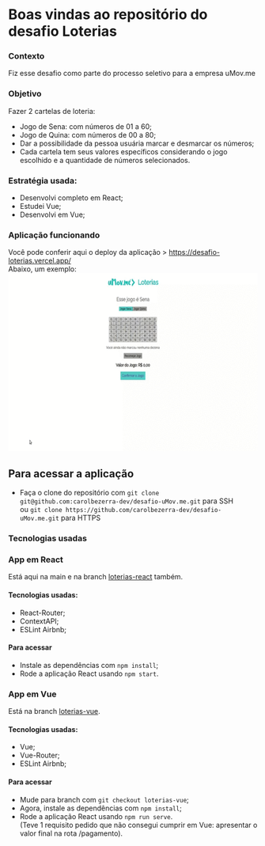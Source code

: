 # Boas vindas ao repositório do desafio Loterias

### Contexto  
Fiz esse desafio como parte do processo seletivo para a empresa uMov.me  

### Objetivo  
Fazer 2 cartelas de loteria:
- Jogo de Sena: com números de 01 a 60;  
- Jogo de Quina: com números de 00 a 80;
- Dar a possibilidade da pessoa usuária marcar e desmarcar os números;
- Cada cartela tem seus valores específicos considerando o jogo escolhido e a quantidade de números selecionados.

### Estratégia usada:
- Desenvolvi completo em React;
- Estudei Vue;
- Desenvolvi em Vue;

### Aplicação funcionando
Você pode conferir aqui o deploy da aplicação > https://desafio-loterias.vercel.app/  
Abaixo, um exemplo:  
![](https://github.com/carolbezerra-dev/desafio-uMov.me/blob/loterias-react/loterias.gif)

## Para acessar a aplicação
- Faça o clone do repositório com `git clone git@github.com:carolbezerra-dev/desafio-uMov.me.git` para SSH  
ou `git clone https://github.com/carolbezerra-dev/desafio-uMov.me.git` para HTTPS  
### Tecnologias usadas
### App em React
Está aqui na main e na branch [loterias-react](https://github.com/carolbezerra-dev/desafio-uMov.me/tree/loterias-react) também.
#### Tecnologias usadas:
* React-Router;
* ContextAPI;
* ESLint Airbnb;
#### Para acessar
- Instale as dependências com `npm install`;  
- Rode a aplicação React usando `npm start`.
### App em Vue
Está na branch [loterias-vue](https://github.com/carolbezerra-dev/desafio-uMov.me/tree/loterias-vue).
#### Tecnologias usadas:
- Vue;
- Vue-Router;
- ESLint Airbnb;
#### Para acessar
- Mude para branch com `git checkout loterias-vue`;  
- Agora, instale as dependências com `npm install`;
- Rode a aplicação React usando `npm run serve`.  
(Teve 1 requisito pedido que não consegui cumprir em Vue: apresentar o valor final na rota /pagamento).
